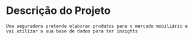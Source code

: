 # Descrição do Projeto
    Uma seguradora pretende elaborar produtos para o mercado mobiliário e vai utilizar a sua base de dados para ter insights